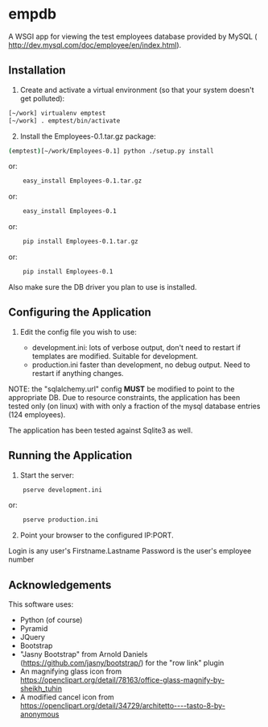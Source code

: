 # empdb

A WSGI app for viewing the test employees database provided by MySQL (
http://dev.mysql.com/doc/employee/en/index.html).


## Installation

1. Create and activate a virtual environment (so that your system doesn't get
   polluted):

```bash
[~/work] virtualenv emptest
[~/work] . emptest/bin/activate
```


2. Install the Employees-0.1.tar.gz package:

```bash
(emptest)[~/work/Employees-0.1] python ./setup.py install
```
or:
```bash
    easy_install Employees-0.1.tar.gz
```
or:
```bash
    easy_install Employees-0.1
```
or:
```bash
    pip install Employees-0.1.tar.gz
```
or:
```bash
    pip install Employees-0.1
```

Also make sure the DB driver you plan to use is installed.


## Configuring the Application

1. Edit the config file you wish to use:

    * development.ini: lots of verbose output, don't need to restart if
      templates are modified. Suitable for development.
    * production.ini faster than development, no debug output. Need to restart
      if anything changes.

NOTE: the "sqlalchemy.url" config **MUST** be modified to point to the
appropriate DB.  Due to resource constraints, the application has been tested
only (on linux) with with only a fraction of the mysql database entries (124
employees).
    
The application has been tested against Sqlite3 as well.


## Running the Application

1. Start the server:
```bash
    pserve development.ini
```
or:
```bash
    pserve production.ini
```


2. Point your browser to the configured IP:PORT.

Login is any user's Firstname.Lastname
Password is the user's employee number


## Acknowledgements
This software uses:
* Python (of course)
* Pyramid
* JQuery
* Bootstrap
* "Jasny Bootstrap" from Arnold Daniels (https://github.com/jasny/bootstrap/) for the "row link" plugin
* An magnifying glass icon from https://openclipart.org/detail/78163/office-glass-magnify-by-sheikh_tuhin
* A modified cancel icon from https://openclipart.org/detail/34729/architetto----tasto-8-by-anonymous
